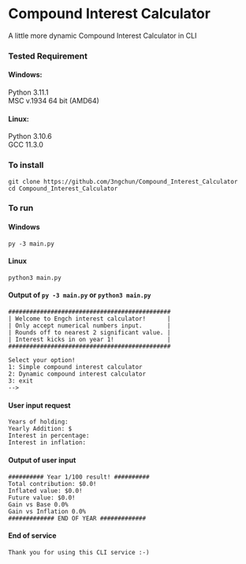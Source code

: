# Compound Interest Calculator
A little more dynamic Compound Interest Calculator in CLI
### Tested Requirement
#### Windows: 
Python 3.11.1 \
MSC v.1934 64 bit (AMD64) 
#### Linux: 
Python 3.10.6 \
GCC 11.3.0 
### To install
```
git clone https://github.com/3ngchun/Compound_Interest_Calculator
cd Compound_Interest_Calculator
```
### To run
#### Windows
```
py -3 main.py
```
#### Linux 
```
python3 main.py
```
#### Output of ``` py -3 main.py ``` or ``` python3 main.py ``` 
```
##############################################
| Welcome to Engch interest calculator!      |
| Only accept numerical numbers input.       |
| Rounds off to nearest 2 significant value. |
| Interest kicks in on year 1!               |
##############################################

Select your option! 
1: Simple compound interest calculator 
2: Dynamic compound interest calculator 
3: exit 
--> 
```
#### User input request
```
Years of holding: 
Yearly Addition: $ 
Interest in percentage: 
Interest in inflation: 
```
#### Output of user input
```
########## Year 1/100 result! ########## 
Total contribution: $0.0! 
Inflated value: $0.0! 
Future value: $0.0! 
Gain vs Base 0.0% 
Gain vs Inflation 0.0% 
############# END OF YEAR ############# 
```
#### End of service
```
Thank you for using this CLI service :-)
```
